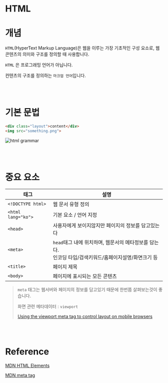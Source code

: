 # HTML

# 개념
`HTML`(HyperText Markup Language)은 웹을 이루는 가장 기초적인 구성 요소로, 웹 콘텐츠의 의미와 구조를 정의할 때 사용합니다. 

`HTML` 은 프로그래밍 언어가 아닙니다.

컨텐츠의 구조를 정의하는 `마크업 언어`입니다.

<br><br>

# 기본 문법

```html
<div class="layout">content</div>
<img src="something.png">
```

![html grammar](https://img1.daumcdn.net/thumb/R1280x0/?scode=mtistory2&fname=https%3A%2F%2Fblog.kakaocdn.net%2Fdn%2FxvhzF%2FbtrwptXZA21%2F624iTpj7UBFvTKIW4LsfJK%2Fimg.png)

<br><br>

# 중요 요소

|태그|설명|
|--|--|
|`<!DOCTYPE html>`| 웹 문서 유형 정의|
|`<html lang="ko">`| 기본 요소 / 언어 지정|
|`<head>`|사용자에게 보이지않지만 페이지의 정보를 담고있는다|
|`<meta>`| `head`태그 내에 위치하며, 웹문서의 메타정보를 담는다. <br>인코딩 타입/검색키워드/홈페이지설명/화면크기 등|
|`<title>`|페이지 제목|
|`<body>`|페이지에 표시되는 모든 콘텐츠|


> `meta` 태그는 웹서버와 페이지의 정보를 담고있기 때문에 한번쯤 살펴보는것이 좋습니다.
>
> 화면 관련 메타데이터 : `viewport`
>
> [Using the viewport meta tag to control layout on mobile browsers
](https://developer.mozilla.org/en-US/docs/Web/HTML/Viewport_meta_tag)


<br><br>

# Reference

[MDN HTML Elements](https://developer.mozilla.org/ko/docs/Web/HTML/Element)


[MDN meta tag](https://developer.mozilla.org/ko/docs/Web/HTML/Element/meta)